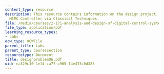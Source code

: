 ```yaml
---
content_type: resource
description: This resource contains information on the design project, Design of a
  MIMO Controller via Classical Techniques.
file: /media/courses/2-171-analysis-and-design-of-digital-control-systems-fall-2006/ea329c101e14ca77c96514e475c0d385_designproblem06.pdf
file_type: application/pdf
learning_resource_types:
- Labs
ocw_type: OCWFile
parent_title: Labs
parent_type: CourseSection
resourcetype: Document
title: designproblem06.pdf
uid: ea329c10-1e14-ca77-c965-14e475c0d385
---
```

